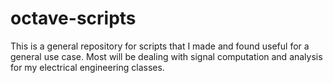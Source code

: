 # octave-scripts

This is a general repository for scripts that I made and found useful for a general use case.
Most will be dealing with signal computation and analysis for my electrical engineering classes.

